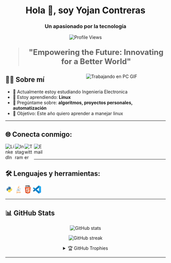 <h1 align="center">Hola 👋, soy Yojan Contreras</h1>
<h3 align="center">Un apasionado por la tecnología</h3>

<p align="center">
  <img src="https://komarev.com/ghpvc/?username=yojan-maker&color=blue" alt="Profile Views" />
</p>

<blockquote style="font-size: 24px;">
  <p align="center">
    <strong>"Empowering the Future: Innovating for a Better World"</strong>
  </p>
</blockquote>

<img align="right" alt="Trabajando en PC GIF" src="https://i.pinimg.com/originals/e4/26/70/e426702edf874b181aced1e2fa5c6cde.gif" width="250" />

## 👨‍💻 Sobre mí

- 🔭 Actualmente estoy estudiando Ingenieria Electronica
- 🌱 Estoy aprendiendo: **Linux**
- 💬 Pregúntame sobre: **algoritmos, proyectos personales, automatización**
- 🎯 Objetivo: Este año quiero aprender a manejar linux 
---

## 🌐 Conecta conmigo:

<a href="https://www.linkedin.com/in/tu-perfil-de-linkedin">
  <img align="left" alt="LinkedIn" width="30px" src="https://cdn.jsdelivr.net/npm/simple-icons@v3/icons/linkedin.svg" />
</a>
<a href="https://www.instagram.com/tu-usuario-de-instagram">
  <img align="left" alt="Instagram" width="30px" src="https://cdn.jsdelivr.net/npm/simple-icons@v3/icons/instagram.svg" />
</a>
<a href="https://twitter.com/tu-usuario-de-twitter">
  <img align="left" alt="Twitter" width="30px" src="https://cdn.jsdelivr.net/npm/simple-icons@v3/icons/twitter.svg" />
</a>
<a href="mailto:tu-correo@ejemplo.com">
  <img align="left" alt="Email" width="30px" src="https://cdn.jsdelivr.net/npm/simple-icons@v3/icons/gmail.svg" />
</a>

<br /><br />

---

## 🛠️ Lenguajes y herramientas:

<code><img height="25" src="https://raw.githubusercontent.com/github/explore/main/topics/python/python.png" alt="Python"></code>
<code><img height="25" src="https://raw.githubusercontent.com/github/explore/main/topics/java/java.png" alt="Java"></code>
<code><img height="25" src="https://raw.githubusercontent.com/github/explore/main/topics/html/html.png" alt="HTML"></code>
<code><img height="25" src="https://raw.githubusercontent.com/github/explore/main/topics/vscode/vscode.png" alt="Visual Studio Code"></code>

---

## 📊 GitHub Stats

<p align="center">
  <img src="https://github-readme-stats.vercel.app/api?username=yojan-maker&show_icons=true&title_color=7A7ADB&icon_color=2234AE&text_color=D3D3D3&bg_color=0,000000,130F40&locale=es" alt="GitHub stats" />
</p>

<p align="center">
  <img src="https://github-readme-streak-stats.herokuapp.com/?user=yojan-maker&background=000000&stroke=130F40&ring=2234AE&fire=D3D3D3&currStreakNum=D3D3D3&sideNums=D3D3D3&currStreakLabel=D3D3D3&sideLabels=D3D3D3&dates=D3D3D3" alt="GitHub streak" />
</p>

<details align="center">
  <summary>🏆 GitHub Trophies</summary>
  <br>
  <p align="center">
    <img src="https://github-profile-trophy.vercel.app/?username=TU-USUARIO-DE-GITHUB&theme=darkhub&column=7&bgColor=000000&noFrame=true&row=1&margin-w=15" alt="GitHub Trophies" />
  </p>
</details>

---

